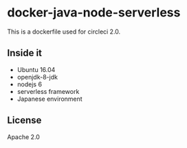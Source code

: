 # docker-java-node-serverless
This is a dockerfile used for circleci 2.0.  

## Inside it
- Ubuntu 16.04
- openjdk-8-jdk
- nodejs 6
- serverless framework
- Japanese environment

## License
Apache 2.0
